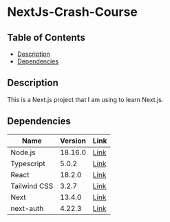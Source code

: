 # NextJs-Crash-Course

## Table of Contents

- [Description](#description)
- [Dependencies](#dependencies)

## Description

This is a Next.js project that I am using to learn Next.js.

## Dependencies

| Name         | Version | Link                                    |
| ------------ | ------- | --------------------------------------- |
| Node.js      | 18.16.0 | [Link](https://nodejs.org/en/)          |
| Typescript   | 5.0.2   | [Link](https://www.typescriptlang.org/) |
| React        | 18.2.0  | [Link](https://reactjs.org/)            |
| Tailwind CSS | 3.2.7   | [Link](https://tailwindcss.com/)        |
| Next         | 13.4.0  | [Link](https://nextjs.org/)             |
| next-auth    | 4.22.3  | [Link](https://next-auth.js.org/)       |
